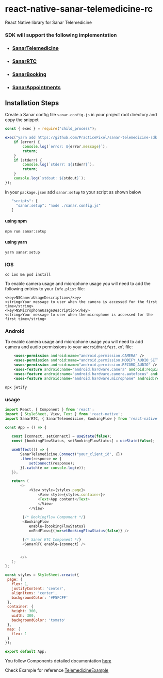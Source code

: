 # react-native-sanar-telemedicine-rc

React Native library for Sanar Telemedicine

### SDK will support the following implementation

- ### [SanarTelemedicine](https://github.com/PracticePixel/sanar-telemedicine-sdk/tree/master/doc#sanartelemedicine-)
- ### [SanarRTC](https://github.com/PracticePixel/sanar-telemedicine-sdk/tree/master/doc#sanarrtc)
- ### [SanarBooking](https://github.com/PracticePixel/sanar-telemedicine-sdk/tree/master/doc#sanarbooking)
- ### [SanarAppointments](https://github.com/PracticePixel/sanar-telemedicine-sdk/tree/master/doc#sanarappointments)

## Installation Steps

Create a Sanar config file `sanar.config.js` in your project root directory and copy the snippet

```javascript
const { exec } = require("child_process");

exec("yarn add https://github.com/PracticePixel/sanar-telemedicine-sdk.git https://github.com/MarenTech/sanar-rtc.git react-native-webview react-native-svg react-native-gesture-handler react-native-device-info", (error, stdout, stderr) => {
    if (error) {
        console.log(`error: ${error.message}`);
        return;
    }
    if (stderr) {
        console.log(`stderr: ${stderr}`);
        return;
    }
    console.log(`stdout: ${stdout}`);
});
```

In your `package.json` add `sanar:setup` to your script as shown below

```js
   "scripts": {
     "sanar:setup": "node ./sanar.config.js"
   }
```


#### using npm
```shell
npm run sanar:setup
```

#### using yarn
```shell
yarn sanar:setup
```

### IOS

```shell
cd ios && pod install
```

To enable camera usage and microphone usage you will need to add the following entries to your `Info.plist` file:

```
<key>NSCameraUsageDescription</key>
<string>Your message to user when the camera is accessed for the first time</string>
<key>NSMicrophoneUsageDescription</key>
<string>Your message to user when the microphone is accessed for the first time</string>
```

### Android

To enable camera usage and microphone usage you will need to add camera and audio permissions to your `AndroidManifest.xml` file:

```xml
    <uses-permission android:name="android.permission.CAMERA" />
    <uses-permission android:name="android.permission.MODIFY_AUDIO_SETTINGS" />
    <uses-permission android:name="android.permission.RECORD_AUDIO" />
    <uses-feature android:name="android.hardware.camera" android:required="false" />
    <uses-feature android:name="android.hardware.camera.autofocus" android:required="false" />
    <uses-feature android:name="android.hardware.microphone" android:required="false" />
```

```shell
npx jetify
```

### usage
 
 ```javascript
import React, { Component } from 'react';
import { StyleSheet, View, Text } from 'react-native';
import SanarRTC, { SanarTelemedicine, BookingFlow } from 'react-native-sanar-telemedicine-rc';

const App = () => {
    
    const [connect, setConnect] = useState(false);
    const [bookingFlowStatus, setBookingFlowStatus] = useState(false);

    useEffect(() => {
        SanarTelemedicine.Connect("your_client_id", {})
        .then(response => {
            setConnect(response);
        }).catch(e => console.log(e));
    });

    return (
        <>
            <View style={styles.page}>
                <View style={styles.container}>
                <Text>App content</Text>
                </View>
            </View>
         
         {/* Bookingflow Component */}
         <BookingFlow
            enable={bookingFlowStatus}
            onEndFlow={()=>setBookingFlowStatus(false)} />

         {/* Sanar RTC Component */}
         <SanarRTC enable={connect} />


        </>
    );
};

const styles = StyleSheet.create({
  page: {
    flex: 1,
    justifyContent: 'center',
    alignItems: 'center',
    backgroundColor: '#F5FCFF'
  },
  container: {
    height: 300,
    width: 300,
    backgroundColor: 'tomato'
  },
  map: {
    flex: 1
  }
});

export default App;

 ```


You follow Components detailed documentation [here](https://github.com/PracticePixel/sanar-telemedicine-sdk/tree/master/doc)

Check Example for reference [TelemedicineExample](https://github.com/PracticePixel/sanar-telemedicine-sdk/tree/master/TelemedicineExample)


